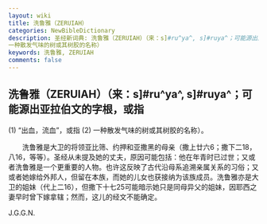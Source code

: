 ```yaml
---
layout: wiki
title: 洗鲁雅（ZERUIAH）
categories: NewBibleDictionary
description: 圣经新词典: 洗鲁雅（ZERUIAH）（来：s]#ru^ya^, s]#ruya^；可能源出亚拉伯文的字根，或指 (1) “出血，流血”，或指 (2)
一种散发气味的树或其树胶的名称）
keywords: 洗鲁雅, ZERUIAH
comments: false
---
```


## 洗鲁雅（ZERUIAH）（来：s]#ru^ya^, s]#ruya^；可能源出亚拉伯文的字根，或指

(1) “出血，流血”，或指 (2) 一种散发气味的树或其树胶的名称）。

　　洗鲁雅是大卫的将领亚比筛、约押和亚撒黑的母亲（撒上廿六6；撒下二18，八16，等等）。圣经从未提及她的丈夫，原因可能包括：他在年青时已过世；又或者洗鲁雅是一个更重要的人物。也许这反映了古代沿母系追溯亲属关系的习俗；又或者她嫁给外邦人，但留在本族，而她的儿女也获接纳为该族成员。洗鲁雅亦是大卫的姐妹（代上二16），但撒下十七25可能暗示她只是同母异父的姐妹，因耶西之妻早时曾下嫁拿辖；然而，这儿的经文不能确定。

J.G.G.N.








